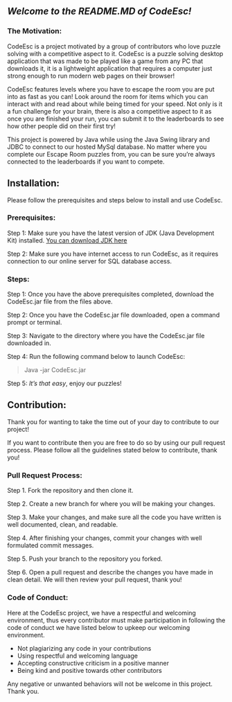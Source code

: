 ## ***Welcome to the README.MD of CodeEsc!***

### The Motivation:


CodeEsc is a project motivated by a group of contributors who love puzzle solving with a competitive aspect to it.  CodeEsc is a puzzle solving desktop application that was made to be played like a game from any PC that downloads it, it is a lightweight application that requires a computer just strong enough to run modern web pages on their browser! 

CodeEsc features levels where you have to escape the room you are put into as fast as you can! Look around the room for items which you can interact with and read about while being timed for your speed. Not only is it a fun challenge for your brain, there is also a competitive aspect to it as once you are finished your run, you can submit it to the leaderboards to see how other people did on their first try!

This project is powered by Java while using the Java Swing library and JDBC to connect to our hosted MySql database. No matter where you complete our Escape Room puzzles from, you can be sure you’re always connected to the leaderboards if you want to compete.


## Installation:
Please follow the prerequisites and steps below to install and use CodeEsc. 
### Prerequisites:

Step 1: Make sure you have the latest version of JDK (Java Development Kit) installed.
[You can download JDK here](https://www.oracle.com/java/technologies/downloads/#java11?er=221886)

Step 2: Make sure you have internet access to run CodeEsc, as it requires connection to our online server for SQL database access.


### Steps:

Step 1: Once you have the above prerequisites completed, download the CodeEsc.jar file from the files above.

Step 2: Once you have the CodeEsc.jar file downloaded, open a command prompt or terminal.

Step 3: Navigate to the directory where you have the CodeEsc.jar file downloaded in.

Step 4: Run the following command below to launch CodeEsc:

>Java -jar CodeEsc.jar

Step 5: *It’s that easy*, enjoy our puzzles!


## Contribution:

Thank you for wanting to take the time out of your day to contribute to our project!

If you want to contribute then you are free to do so by using our pull request process. Please follow all the guidelines stated below to contribute, thank you!


### Pull Request Process:

Step 1. Fork the repository and then clone it.

Step 2. Create a new branch for where you will be making your changes.

Step 3. Make your changes, and make sure all the code you have written is well documented, clean, and readable.

Step 4. After finishing your changes, commit your changes with well formulated commit messages.

Step 5. Push your branch to the repository you forked.

Step 6. Open a pull request and describe the changes you have made in clean detail. We will then review your pull request, thank you!


### Code of Conduct:

Here at the CodeEsc project, we have a respectful and welcoming environment, thus every contributor must make participation in following the code of conduct we have listed below to upkeep our welcoming environment.

- Not plagiarizing any code in your contributions
- Using respectful and welcoming language
- Accepting constructive criticism in a positive manner
- Being kind and positive towards other contributors

Any negative or unwanted behaviors will not be welcome in this project. Thank you.
